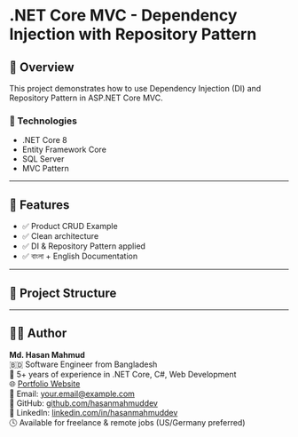 # .NET Core MVC - Dependency Injection with Repository Pattern

## 📌 Overview

This project demonstrates how to use Dependency Injection (DI) and Repository Pattern in ASP.NET Core MVC.

### 🔧 Technologies
- .NET Core 8
- Entity Framework Core
- SQL Server
- MVC Pattern

---

## 🧪 Features

- ✅ Product CRUD Example
- ✅ Clean architecture
- ✅ DI & Repository Pattern applied
- ✅ বাংলা + English Documentation

---

## 📁 Project Structure


---

## 👨‍💻 Author

**Md. Hasan Mahmud**  
🇧🇩 Software Engineer from Bangladesh  
💼 5+ years of experience in .NET Core, C#, Web Development  
🌐 [Portfolio Website](https://your-portfolio-link.com)  
📧 Email: your.email@example.com  
🐙 GitHub: [github.com/hasanmahmuddev](https://github.com/hasanmahmuddev)  
💬 LinkedIn: [linkedin.com/in/hasanmahmuddev](https://linkedin.com/in/hasanmahmuddev)  
🕓 Available for freelance & remote jobs (US/Germany preferred)

